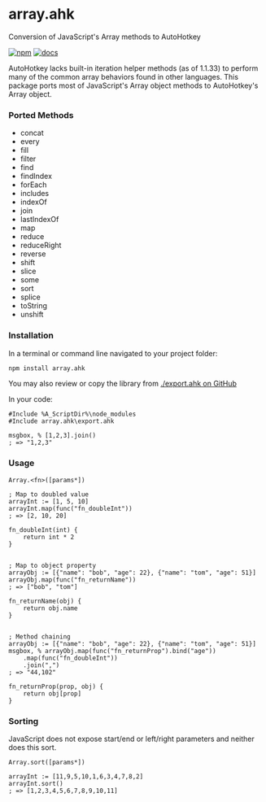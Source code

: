 # array.ahk
Conversion of JavaScript's Array methods to AutoHotkey

[![npm](https://img.shields.io/npm/dm/array.ahk?style=for-the-badge&logo=npm)](https://www.npmjs.com/package/array.ahk) [![docs](https://img.shields.io/badge/full-documentation-blue?style=for-the-badge)](https://chunjee.github.io/array.ahk)


AutoHotkey lacks built-in iteration helper methods (as of 1.1.33) to perform many of the common array behaviors found in other languages. This package ports most of JavaScript's Array object methods to AutoHotkey's Array object.

### Ported Methods
* concat
* every
* fill
* filter
* find
* findIndex
* forEach
* includes
* indexOf
* join
* lastIndexOf
* map
* reduce
* reduceRight
* reverse
* shift
* slice
* some
* sort
* splice
* toString
* unshift

### Installation

In a terminal or command line navigated to your project folder:

```bash
npm install array.ahk
```
You may also review or copy the library from [./export.ahk on GitHub](https://raw.githubusercontent.com/chunjee/array.ahk/master/export.ahk)


In your code:

```autohotkey
#Include %A_ScriptDir%\node_modules
#Include array.ahk\export.ahk

msgbox, % [1,2,3].join()
; => "1,2,3"
```

### Usage

`Array.<fn>([params*])`
```autohotkey
; Map to doubled value
arrayInt := [1, 5, 10]
arrayInt.map(func("fn_doubleInt"))
; => [2, 10, 20]

fn_doubleInt(int) {
	return int * 2
}


; Map to object property
arrayObj := [{"name": "bob", "age": 22}, {"name": "tom", "age": 51}]
arrayObj.map(func("fn_returnName"))
; => ["bob", "tom"]

fn_returnName(obj) {
	return obj.name
}


; Method chaining
arrayObj := [{"name": "bob", "age": 22}, {"name": "tom", "age": 51}]
msgbox, % arrayObj.map(func("fn_returnProp").bind("age"))
	.map(func("fn_doubleInt"))
	.join(",")
; => "44,102"

fn_returnProp(prop, obj) {
	return obj[prop]
}
```

### Sorting

JavaScript does not expose start/end or left/right parameters and neither does this sort.

`Array.sort([params*])`
```autohotkey
arrayInt := [11,9,5,10,1,6,3,4,7,8,2]
arrayInt.sort()
; => [1,2,3,4,5,6,7,8,9,10,11]
```
